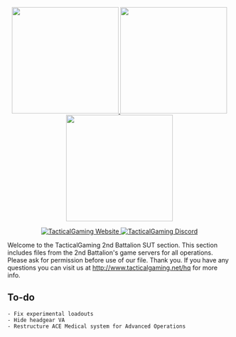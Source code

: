 ﻿<p align="center">
  <a href="http://www.tacticalgaming.net/hq/topic/106655-sherwood-platoon-discussion-and-news-channel/">
    <img src="https://i.imgur.com/55kPaoX.png" width="240">
    <img src="https://i.imgur.com/nQrW9SU.png" width="240">
    <img src="https://i.imgur.com/rBt8q0w.png" width="240">
  </a>
</p>

<p align="center">
  <a href="http://www.tacticalgaming.net/hq">
      <img src="https://img.shields.io/website-up-down-green-red/http/shields.io.svg?label=TacticalGaming" alt="TacticalGaming Website">
  </a>
  <a href="https://discord.gg/fny5MwP">
      <img src="https://img.shields.io/discord/194642877501014016.svg" alt="TacticalGaming Discord">
  </a>
</p>

Welcome to the TacticalGaming 2nd Battalion SUT section. This section includes files from the 2nd Battalion's game servers for all operations. Please ask for permission before use of our file. Thank you.
If you have any questions you can visit us at http://www.tacticalgaming.net/hq for more info.


## To-do
    - Fix experimental loadouts
    - Hide headgear VA
    - Restructure ACE Medical system for Advanced Operations
